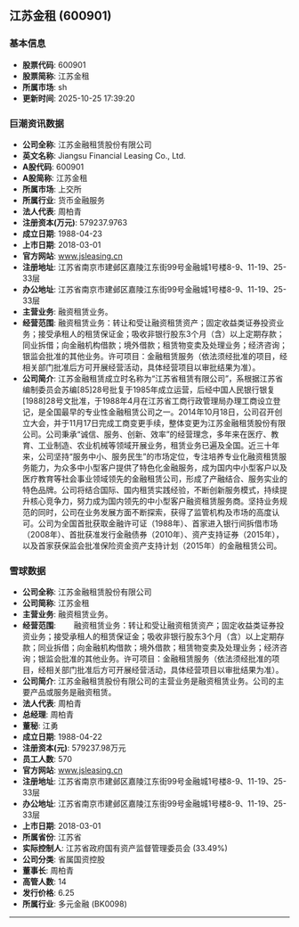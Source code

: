 ## 江苏金租 (600901)

### 基本信息

- **股票代码**: 600901
- **股票简称**: 江苏金租
- **所属市场**: sh
- **更新时间**: 2025-10-25 17:39:20

### 巨潮资讯数据

- **公司全称**: 江苏金融租赁股份有限公司
- **英文名称**: Jiangsu Financial Leasing Co., Ltd.
- **A股代码**: 600901
- **A股简称**: 江苏金租
- **所属市场**: 上交所
- **所属行业**: 货币金融服务
- **法人代表**: 周柏青
- **注册资本(万元)**: 579237.9763
- **成立日期**: 1988-04-23
- **上市日期**: 2018-03-01
- **官方网站**: www.jsleasing.cn
- **注册地址**: 江苏省南京市建邺区嘉陵江东街99号金融城1号楼8-9、11-19、25-33层
- **办公地址**: 江苏省南京市建邺区嘉陵江东街99号金融城1号楼8-9、11-19、25-33层
- **主营业务**: 融资租赁业务。
- **经营范围**: 融资租赁业务：转让和受让融资租赁资产；固定收益类证券投资业务；接受承租人的租赁保证金；吸收非银行股东3个月（含）以上定期存款；同业拆借；向金融机构借款；境外借款；租赁物变卖及处理业务；经济咨询；银监会批准的其他业务。许可项目：金融租赁服务（依法须经批准的项目，经相关部门批准后方可开展经营活动，具体经营项目以审批结果为准）。
- **公司简介**: 江苏金融租赁成立时名称为“江苏省租赁有限公司”，系根据江苏省编制委员会苏编[85]28号批复于1985年成立运营，后经中国人民银行银复[1988]28号文批准，于1988年4月在江苏省工商行政管理局办理工商设立登记，是全国最早的专业性金融租赁公司之一。2014年10月18日，公司召开创立大会，并于11月17日完成工商变更手续，整体变更为江苏金融租赁股份有限公司。公司秉承“诚信、服务、创新、效率”的经营理念，多年来在医疗、教育、工业制造、农业机械等领域开展业务，租赁业务已遍及全国。近三十年来，公司坚持“服务中小、服务民生”的市场定位，专注培养专业化融资租赁服务能力，为众多中小型客户提供了特色化金融服务，成为国内中小型客户以及医疗教育等社会事业领域领先的金融租赁公司，形成了产融结合、服务实业的特色品牌。公司将结合国际、国内租赁实践经验，不断创新服务模式，持续提升核心竞争力，努力成为国内领先的中小型客户融资租赁服务商。坚持业务规范的同时，公司在业务发展方面不断探索，获得了监管机构及市场的高度认可。公司为全国首批获取金融许可证（1988年）、首家进入银行间拆借市场（2008年）、首批获准发行金融债券（2010年）、资产支持证券（2015年），以及首家获保监会批准保险资金资产支持计划（2015年）的金融租赁公司。

### 雪球数据

- **公司全称**: 江苏金融租赁股份有限公司
- **公司简称**: 江苏金租
- **主营业务**: 融资租赁业务。
- **经营范围**: 　　融资租赁业务：转让和受让融资租赁资产；固定收益类证券投资业务；接受承租人的租赁保证金；吸收非银行股东3个月（含）以上定期存款；同业拆借；向金融机构借款；境外借款；租赁物变卖及处理业务；经济咨询；银监会批准的其他业务。许可项目：金融租赁服务（依法须经批准的项目，经相关部门批准后方可开展经营活动，具体经营项目以审批结果为准）。
- **公司简介**: 江苏金融租赁股份有限公司的主营业务是融资租赁业务。公司的主要产品或服务是融资租赁。
- **法人代表**: 周柏青
- **总经理**: 周柏青
- **董秘**: 江勇
- **成立日期**: 1988-04-22
- **注册资本(元)**: 579237.98万元
- **员工人数**: 570
- **官方网站**: www.jsleasing.cn
- **注册地址**: 江苏省南京市建邺区嘉陵江东街99号金融城1号楼8-9、11-19、25-33层
- **办公地址**: 江苏省南京市建邺区嘉陵江东街99号金融城1号楼8-9、11-19、25-33层
- **上市日期**: 2018-03-01
- **所属省份**: 江苏省
- **实际控制人**: 江苏省政府国有资产监督管理委员会 (33.49%)
- **公司分类**: 省属国资控股
- **董事长**: 周柏青
- **高管人数**: 14
- **发行价格**: 6.25
- **所属行业**: 多元金融 (BK0098)

---